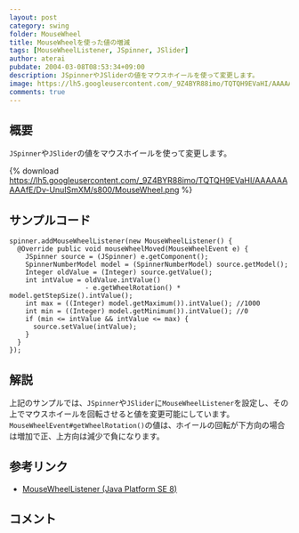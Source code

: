 ```yaml
---
layout: post
category: swing
folder: MouseWheel
title: MouseWheelを使った値の増減
tags: [MouseWheelListener, JSpinner, JSlider]
author: aterai
pubdate: 2004-03-08T08:53:34+09:00
description: JSpinnerやJSliderの値をマウスホイールを使って変更します。
image: https://lh5.googleusercontent.com/_9Z4BYR88imo/TQTQH9EVaHI/AAAAAAAAAfE/Dv-UnuISmXM/s800/MouseWheel.png
comments: true
---
```

## 概要
`JSpinner`や`JSlider`の値をマウスホイールを使って変更します。

{% download https://lh5.googleusercontent.com/_9Z4BYR88imo/TQTQH9EVaHI/AAAAAAAAAfE/Dv-UnuISmXM/s800/MouseWheel.png %}

## サンプルコード
<pre class="prettyprint"><code>spinner.addMouseWheelListener(new MouseWheelListener() {
  @Override public void mouseWheelMoved(MouseWheelEvent e) {
    JSpinner source = (JSpinner) e.getComponent();
    SpinnerNumberModel model = (SpinnerNumberModel) source.getModel();
    Integer oldValue = (Integer) source.getValue();
    int intValue = oldValue.intValue()
                   - e.getWheelRotation() * model.getStepSize().intValue();
    int max = ((Integer) model.getMaximum()).intValue(); //1000
    int min = ((Integer) model.getMinimum()).intValue(); //0
    if (min &lt;= intValue &amp;&amp; intValue &lt;= max) {
      source.setValue(intValue);
    }
  }
});
</code></pre>

## 解説
上記のサンプルでは、`JSpinner`や`JSlider`に`MouseWheelListener`を設定し、その上でマウスホイールを回転させると値を変更可能にしています。`MouseWheelEvent#getWheelRotation()`の値は、ホイールの回転が下方向の場合は増加で正、上方向は減少で負になります。

## 参考リンク
- [MouseWheelListener (Java Platform SE 8)](https://docs.oracle.com/javase/jp/8/docs/api/java/awt/event/MouseWheelListener.html)

<!-- dummy comment line for breaking list -->

## コメント
